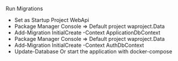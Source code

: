 Run Migrations
- Set as Startup Project WebApi
- Package Manager Console => Default project waproject.Data
- Add-Migration InitialCreate -Context ApplicationDbContext
- Package Manager Console => Default project waproject.Data
- Add-Migration InitialCreate -Context AuthDbContext
- Update-Database Or start the application with docker-compose